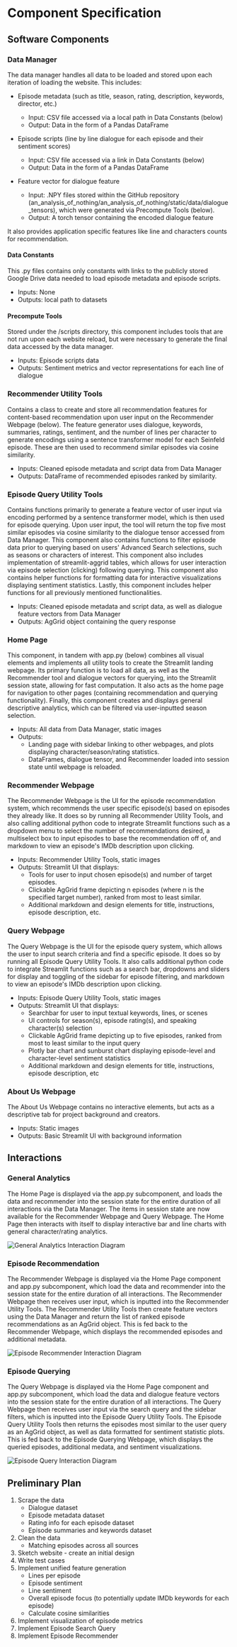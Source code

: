 # Component Specification

## Software Components


### Data Manager
The data manager handles all data to be loaded and stored upon each iteration of loading the website. This includes:

- Episode metadata (such as title, season, rating, description, keywords, director, etc.)
   - Input: CSV file accessed via a local path in Data Constants (below)
   - Output: Data in the form of a Pandas DataFrame

- Episode scripts (line by line dialogue for each episode and their sentiment scores)
   - Input: CSV file accessed via a link in Data Constants (below)
   - Output: Data in the form of a Pandas DataFrame

- Feature vector for dialogue feature
   - Input: .NPY files stored within the GitHub repository (an_analysis_of_nothing/an_analysis_of_nothing/static/data/dialogue_tensors), which were generated via Precompute Tools (below).
   - Output: A torch tensor containing the encoded dialogue feature

It also provides application specific features like line and characters counts for recommendation.

#### Data Constants
This .py files contains only constants with links to the publicly stored Google Drive data needed to load episode metadata and episode scripts. 
- Inputs: None
- Outputs: local path to datasets

#### Precompute Tools
Stored under the /scripts directory, this component includes tools that are not run upon each website reload, but were necessary to generate the final data accessed by the data manager. 
- Inputs: Episode scripts data
- Outputs: Sentiment metrics and vector representations for each line of dialogue

### Recommender Utility Tools
Contains a class to create and store all recommendation features for content-based recommendation upon user input on the Recommender Webpage (below).
The feature generator uses dialogue, keywords, summaries, ratings, sentiment, and the number of lines per character to generate encodings using a sentence transformer model for each Seinfeld episode. These are then used to recommend similar episodes via cosine similarity.

- Inputs: Cleaned episode metadata and script data from Data Manager
- Outputs: DataFrame of recommended episodes ranked by similarity. 

### Episode Query Utility Tools
Contains functions primarily to generate a feature vector of user input via encoding performed by a sentence transformer model, which is then used for episode querying. Upon user input, the tool will return the top five most similar episodes via cosine similarity to the dialogue tensor accessed from Data Manager. This component also contains functions to filter episode data prior to querying based on users' Advanced Search selections, such as seasons or characters of interest. This component also includes implementation of streamlit-aggrid tables, which allows for user interaction via episode selection (clicking) following querying. This component also contains helper functions for formatting data for interactive visualizations displaying sentiment statistics. Lastly, this component includes helper functions for all previously mentioned functionalities. 

- Inputs: Cleaned episode metadata and script data, as well as dialogue feature vectors from Data Manager
- Outputs: AgGrid object containing the query response

### Home Page
This component, in tandem with app.py (below) combines all visual elements and implements all utility tools to create the Streamlit landing webpage. Its primary function is to load all data, as well as the Recommender tool and dialogue vectors for querying, into the Streamlit session state, allowing for fast computation. It also acts as the home page for navigation to other pages (containing recommendation and querying functionality). Finally, this component creates and displays general descriptive analytics, which can be filtered via user-inputted season selection. 

- Inputs: All data from Data Manager, static images 
- Outputs: 
   - Landing page with sidebar linking to other webpages, and plots displaying character/season/rating statistics. 
   - DataFrames, dialogue tensor, and Recommender loaded into session state until webpage is reloaded.


### Recommender Webpage
The Recommender Webpage is the UI for the episode recommendation system, which recommends the user specific episode(s) based on episodes they already like. It does so by running all Recommender Utility Tools, and also calling additional python code to integrate Streamlit functions such as a dropdown menu to select the number of recommendations desired, a multiselect box to input episodes to base the recommendation off of, and markdown to view an episode's IMDb description upon clicking. 

- Inputs: Recommender Utility Tools, static images
- Outputs: Streamlit UI that displays:
   - Tools for user to input chosen episode(s) and number of target episodes. 
   - Clickable AgGrid frame depicting n episodes (where n is the specified target number), ranked from most to least similar.
   - Additional markdown and design elements for title, instructions, episode description, etc.

### Query Webpage 
The Query Webpage is the UI for the episode query system, which allows the user to input search criteria and find a specific episode. It does so by running all Episode Query Utility Tools. It also calls additional python code to integrate Streamlit functions such as a search bar, dropdowns and sliders for display and toggling of the sidebar for episode filtering, and markdown to view an episode's IMDb description upon clicking. 

- Inputs: Episode Query Utility Tools, static images
- Outputs: Streamlit UI that displays:
   - Searchbar for user to input textual keywords, lines, or scenes
   - UI controls for season(s), episode rating(s), and speaking character(s) selection
   - Clickable AgGrid frame depicting up to five episodes, ranked from most to least similar to the input query
   - Plotly bar chart and sunburst chart displaying episode-level and character-level sentiment statistics
   - Additional markdown and design elements for title, instructions, episode description, etc

### About Us Webpage
The About Us Webpage contains no interactive elements, but acts as a descriptive tab for project background and creators.

- Inputs: Static images
- Outputs: Basic Streamlit UI with background information

## Interactions

### General Analytics

The Home Page is displayed via the app.py subcomponent, and loads the data and recommender into the session state for the entire duration of all interactions via the Data Manager. The items in session state are now available for the Recommender Webpage and Query Webpage. The Home Page then interacts with itself to display interactive bar and line charts with general character/rating analytics. 

![General Analytics Interaction Diagram](General_Analytics_Interaction.png) 

### Episode Recommendation

The Recommender Webpage is displayed via the Home Page component and app.py subcomponent, which load the data and recommender into the session state for the entire duration of all interactions. The Recommender Webpage then receives user input, which is inputted into the Recommender Utility Tools. The Recommender Utility Tools then create feature vectors using the Data Manager and return the list of ranked episode recommendations as an AgGrid object. This is fed back to the Recommender Webpage, which displays the recommended episodes and additional metadata.

![Episode Recommender Interaction Diagram](Episode_Recommender_Interaction.png) 

### Episode Querying

The Query Webpage is displayed via the Home Page component and app.py subcomponent, which load the data and dialogue feature vectors into the session state for the entire duration of all interactions. The Query Webpage then receives user input via the search query and the sidebar filters, which is inputted into the Episode Query Utility Tools. The Episode Query Utility Tools then returns the episodes most similar to the user query as an AgGrid object, as well as data formatted for sentiment statistic plots. This is fed back to the Episode Querying Webpage, which displays the queried episodes, additional medata, and sentiment visualizations.

![Episode Query Interaction Diagram](Episode_Query_Interaction.png) 


## Preliminary Plan

1. Scrape the data
    * Dialogue dataset
    * Episode metadata dataset
    * Rating info for each episode dataset
    * Episode summaries and keywords dataset
2. Clean the data
    * Matching episodes across all sources
3. Sketch website - create an initial design
4. Write test cases
5. Implement unified feature generation
    * Lines per episode
    * Episode sentiment
    * Line sentiment
    * Overall episode focus (to potentially update IMDb keywords for each episode)
    * Calculate cosine similarities
6. Implement visualization of episode metrics
7. Implement Episode Search Query 
8. Implement Episode Recommender



